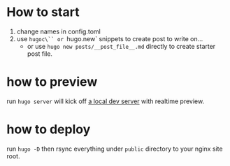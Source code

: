 # How to start

1. change names in config.toml
2. use `hugoc\`` or `hugo.new` snippets to create post to write on...
	- or use `hugo new posts/__post_file__.md` directly to create starter post file.

# how to preview

run `hugo server` will kick off [a local dev server](http://localhost:1313) with realtime preview.

# how to deploy

run `hugo -D` then rsync everything under `public` directory to your nginx site root.

